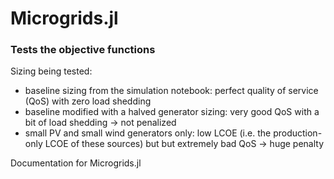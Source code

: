 # Microgrids.jl
 ### Tests the objective functions

Sizing being tested:
- baseline sizing from the simulation notebook: perfect quality of service (QoS) with zero load shedding
- baseline modified with a halved generator sizing: very good QoS with a bit of load shedding → not penalized
- small PV and small wind generators only: low LCOE (i.e. the production-only LCOE of these sources) but but extremely bad QoS → huge penalty

Documentation for Microgrids.jl
